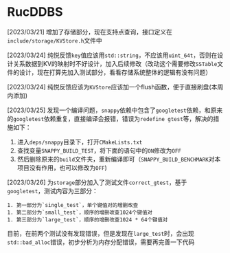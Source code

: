 # RucDDBS
[2023/03/21] 增加了存储部分，现在支持点查询，接口定义在`include/storage/KVStore.h`文件中

[2023/03/24] 纯悦反馈`key`值应该用`std::string`，不应该用`uint_64t`，否则在设计关系数据到KV的映射时不好设计，加入后续修改（改动这个需要修改`SSTable`文件的设计，现在打算先加入测试部分，看看存储系统整体的逻辑有没有问题）

[2023/03/24] 纯悦反馈应该为`KVStore`应该加一个flush函数，便于直接刷盘(本周内添加)

[2023/03/25] 发现一个编译问题，`snappy`依赖中包含了`googletest`依赖，和原来的`googletest`依赖重复，直接编译会报错，错误为`redefine gtest`等，解决的措施如下：

1. 进入`deps/snappy`目录下，打开`CMakeLists.txt`
2. 查找变量`SNAPPY_BUILD_TEST`，将下面的语句中的`ON`修改为`OFF`
3. 然后删除原来的`build`文件夹，重新编译即可（`SNAPPY_BUILD_BENCHMARK`对本项目没有作用，也可以修改为`OFF`)

[2023/03/26] 为`storage`部分加入了测试文件`correct_gtest`，基于`googletest`，测试内容为三部分：

	1. 第一部分为`single_test`，单个键值对的增删改查
	1. 第二部分为`small_test`，顺序的增删改查1024个键值对
	1. 第三部分为`large_test`，顺序的增删改查1024 * 64个键值对

目前，在前两个测试没有发现错误，但是发现在`large_test`时，会出现`std::bad_alloc`错误，初步分析为内存分配错误，需要再完善一下代码
